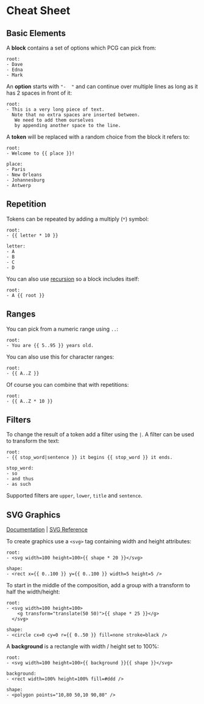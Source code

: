 # Cheat Sheet

## Basic Elements

A **block** contains a set of options which PCG can pick from:

```pcg
root:
- Dave
- Edna
- Mark
```

An **option** starts with `"-  "` and can continue over multiple lines as long as it has 2 spaces in front of it:

```pcg
root:
- This is a very long piece of text.
  Note that no extra spaces are inserted between.
   We need to add them ourselves
   by appending another space to the line.
```

A **token** will be replaced with a random choice from the block it refers to:

```pcg
root:
- Welcome to {{ place }}!

place:
- Paris
- New Orleans
- Johannesburg
- Antwerp
```

## Repetition

Tokens can be repeated by adding a multiply (`*`) symbol:

```pcg
root:
- {{ letter * 10 }}

letter:
- A
- B
- C
- D
```

You can also use [recursion](/docs/recursion) so a block includes itself:

```pcg
root:
- A {{ root }}
```

## Ranges

You can pick from a numeric range using `..`:

```pcg
root:
- You are {{ 5..95 }} years old.
```

You can also use this for character ranges:

```pcg
root:
- {{ A..Z }}
```

Of course you can combine that with repetitions:

```pcg
root:
- {{ A..Z * 10 }}
```

## Filters

To change the result of a token add a filter using the `|`. A filter can be used to transform the text:

```pcg
root:
- {{ stop_word|sentence }} it begins {{ stop_word }} it ends.

stop_word:
- so
- and thus
- as such
```

Supported filters are `upper`, `lower`, `title` and `sentence`.


## SVG Graphics

[Documentation](/docs/generating-graphics) | [SVG Reference](https://developer.mozilla.org/en-US/docs/Web/SVG)

To create graphics use a `<svg>` tag containing width and height attributes:

```pcg
root:
- <svg width=100 height=100>{{ shape * 20 }}</svg>

shape:
- <rect x={{ 0..100 }} y={{ 0..100 }} width=5 height=5 />
```

To start in the middle of the composition, add a group with a transform to half the width/height:

```pcg
root:
- <svg width=100 height=100>
    <g transform="translate(50 50)">{{ shape * 25 }}</g>
  </svg>

shape:
- <circle cx=0 cy=0 r={{ 0..50 }} fill=none stroke=black />
```

A **background** is a rectangle with width / height set to 100%:

```pcg
root:
- <svg width=100 height=100>{{ background }}{{ shape }}</svg>

background:
- <rect width=100% height=100% fill=#ddd />

shape:
- <polygon points="10,80 50,10 90,80" />
```

